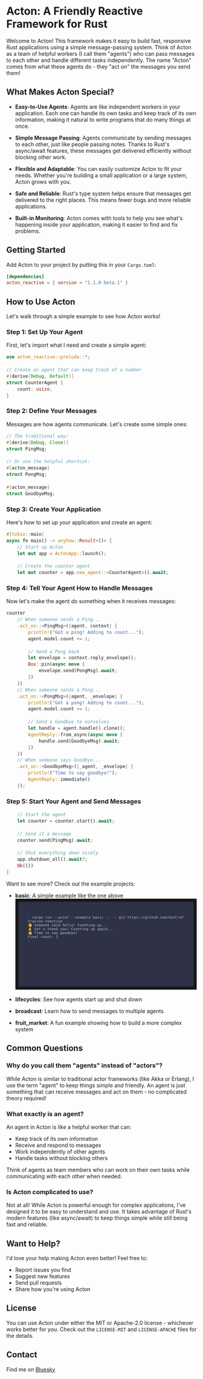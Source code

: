 # Acton: A Friendly Reactive Framework for Rust

Welcome to Acton! This framework makes it easy to build fast, responsive Rust
applications using a simple message-passing system. Think of Acton as a team of
helpful workers (I call them "agents") who can pass messages to each other and
handle different tasks independently. The name "Acton" comes from what these
agents do - they "act on" the messages you send them!

## What Makes Acton Special?

- **Easy-to-Use Agents**: Agents are like independent workers in your
  application. Each one can handle its own tasks and keep track of its own
  information, making it natural to write programs that do many things at once.

- **Simple Message Passing**: Agents communicate by sending messages to each
  other, just like people passing notes. Thanks to Rust's async/await features,
  these messages get delivered efficiently without blocking other work.

- **Flexible and Adaptable**: You can easily customize Acton to fit your needs.
  Whether you're building a small application or a large system, Acton grows
  with you.

- **Safe and Reliable**: Rust's type system helps ensure that messages get
  delivered to the right places. This means fewer bugs and more reliable
  applications.

- **Built-in Monitoring**: Acton comes with tools to help you see what's
  happening inside your application, making it easier to find and fix problems.

## Getting Started

Add Acton to your project by putting this in your `Cargo.toml`:

```toml
[dependencies]
acton_reactive = { version = "1.1.0-beta.1" }
```

## How to Use Acton

Let's walk through a simple example to see how Acton works!

### Step 1: Set Up Your Agent

First, let's import what I need and create a simple agent:

```rust
use acton_reactive::prelude::*;

// Create an agent that can keep track of a number
#[derive(Debug, Default)]
struct CounterAgent {
    count: usize,
}
```

### Step 2: Define Your Messages

Messages are how agents communicate. Let's create some simple ones:

```rust
// The traditional way:
#[derive(Debug, Clone)]
struct PingMsg;

// Or use the helpful shortcut:
#[acton_message]
struct PongMsg;

#[acton_message]
struct GoodbyeMsg;
```

### Step 3: Create Your Application

Here's how to set up your application and create an agent:

```rust
#[tokio::main]
async fn main() -> anyhow::Result<()> {
    // Start up Acton
    let mut app = ActonApp::launch();

    // Create the counter agent
    let mut counter = app.new_agent::<CounterAgent>().await;
```

### Step 4: Tell Your Agent How to Handle Messages

Now let's make the agent do something when it receives messages:

```rust
counter
    // When someone sends a Ping...
    .act_on::<PingMsg>(|agent, context| {
        println!("Got a ping! Adding to count...");
        agent.model.count += 1;

        // Send a Pong back
        let envelope = context.reply_envelope();
        Box::pin(async move {
            envelope.send(PongMsg).await;
        })
    })
    // When someone sends a Pong...
    .act_on::<PongMsg>(|agent, _envelope| {
        println!("Got a pong! Adding to count...");
        agent.model.count += 1;

        // Send a Goodbye to ourselves
        let handle = agent.handle().clone();
        AgentReply::from_async(async move {
            handle.send(GoodbyeMsg).await;
        })
    })
    // When someone says Goodbye...
    .act_on::<GoodbyeMsg>(|_agent, _envelope| {
        println!("Time to say goodbye!");
        AgentReply::immediate()
    });
```

### Step 5: Start Your Agent and Send Messages

```rust
    // Start the agent
    let counter = counter.start().await;

    // Send it a message
    counter.send(PingMsg).await;

    // Shut everything down nicely
    app.shutdown_all().await?;
    Ok(())
}
```

Want to see more? Check out the example projects:

- **basic**: A simple example like the one above
  ![Basic example of agents with message passing](https://github.com/GovCraft/acton-reactive/blob/522ba3f14f54528cc19148d6bec84440d473f40d/acton-reactive/examples/basic/basic_example.gif)

- **lifecycles**: See how agents start up and shut down
- **broadcast**: Learn how to send messages to multiple agents
- **fruit_market**: A fun example showing how to build a more complex system

## Common Questions

### Why do you call them "agents" instead of "actors"?

While Acton is similar to traditional actor frameworks (like Akka or Erlang), I
use the term "agent" to keep things simple and friendly. An agent is just
something that can receive messages and act on them - no complicated theory
required!

### What exactly is an agent?

An agent in Acton is like a helpful worker that can:

- Keep track of its own information
- Receive and respond to messages
- Work independently of other agents
- Handle tasks without blocking others

Think of agents as team members who can work on their own tasks while
communicating with each other when needed.

### Is Acton complicated to use?

Not at all! While Acton is powerful enough for complex applications, I've
designed it to be easy to understand and use. It takes advantage of Rust's
modern features (like async/await) to keep things simple while still being fast
and reliable.

## Want to Help?

I'd love your help making Acton even better! Feel free to:

- Report issues you find
- Suggest new features
- Send pull requests
- Share how you're using Acton

## License

You can use Acton under either the MIT or Apache-2.0 license - whichever works
better for you. Check out the `LICENSE-MIT` and `LICENSE-APACHE` files for the
details.

## Contact

Find me on [Bluesky](https://bsky.app/profile/govcraft.ai)
